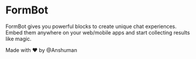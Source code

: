 # FormBot

FormBot gives you powerful blocks to create unique chat experiences. Embed them anywhere on your web/mobile apps and start collecting results like magic.

Made with ❤️ by @Anshuman

